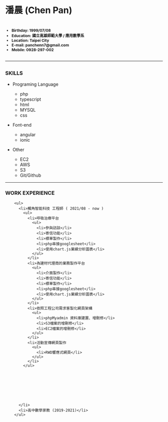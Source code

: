 <h1>潘晨 (Chen Pan)<h1>


<ul style="font-size:12px">
  <li>Birthday: 1999/07/08</li>  
  <li>Education: 國立高雄師範大學 / 應用數學系</li>
  <li>Location: Taipei City</li>
  <li>E-mail: panchenn7@gmail.com</li>
  <li>Mobile: 0928-297-002</li>
</ul>
  
<hr></hr>
 
  
<h3>SKILLS</h3> 
<ul>
  <li>Programing Language</li>
  <ul>
    <li>php</li>
    <li>typescript</li>
    <li>html</li>
    <li>MYSQL</li>
    <li>css</li>
  </ul>
</ul>  
<ul>
  <li>Font-end</li>
  <ul>
    <li>angular</li>
    <li>ionic</li>
  </ul>
</ul>  
<ul>
  <li>Other</li>
  <ul>
    <li>EC2</li>
    <li>AWS</li>
    <li>S3</li>
    <li>Git/Github</li>
  </ul>
</ul> 
  
  
<hr></hr>  
<h3>WORK EXPERIENCE</h3>

        <ul>
          <li>觸角智能科技 工程師 ( 2021/08 - now )
            <ul>
              <li>呼吸治療平台
                <ul>
                  <li>參與訪談</li>
                  <li>寄信功能</li>
                  <li>標單製作</li>
                  <li>php串接googlesheet</li>
                  <li>使用chart.js業績分析圖表</li>
                </ul>
              </li>
              <li>為建材代理商的業務製作平台
                <ul>
                  <li>介面製作</li>
                  <li>寄信功能</li>
                  <li>標單製作</li>
                  <li>php串接googlesheet</li>
                  <li>使用chart.js業績分析圖表</li>
                </ul>
              </li>
              <li>依照工程公司需求客製化網頁架構
                <ul>
                  <li>phpMyadmin 資料庫建置、增刪修</li>
                  <li>S3檔案的增刪修</li>
                  <li>EC2檔案的增刪修</li>
                </ul>
              </li>
              <li>活動宣傳網頁製作
                <ul>
                  <li>RWD響應式網頁</li>
                </ul>
              </li>
            </ul>
            
            
           
            
            
        
            
            
          </li>
          <li>高中數學家教 (2019-2021)</li>
        </ul>
  
  

